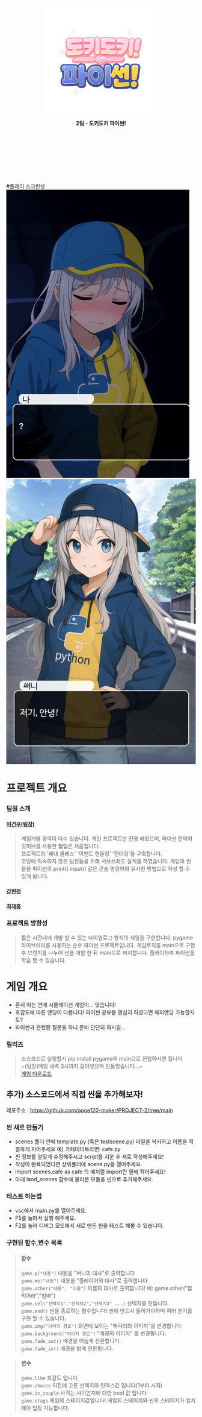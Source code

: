 </br>
</br>
</br>
</br>
</br>
</br>
</br>
<p align="center">
  <img src="sprites/logo.png" alt="로고" width="300"/><br>
  <b>2팀 - 도키도키 파이썬!</b>
</p>
  </br>
</br>
</br>
</br>
</br>
</br>
</br>

#플레이 스크린샷
![1](screenshot/1.png)
![2](screenshot/2.png)



# 프로젝트 개요
### 팀원 소개
#### [이건우(팀장)](https://github.com/4vpr)
> 게임개발 경력이 다수 있습니다. 개인 프로젝트만 진행 해왔으며, 파이썬 언어와 깃허브를 사용한 협업은 처음입니다.  
> 프로젝트의 '뼈대 클래스' '이벤트 핸들링' '랜더링'을 구축합니다.  
> 코딩에 익숙하지 않은 팀원들을 위해 서브쓰레드 설계를 하였습니다. 게임의 씬들을 파이썬의 print() input() 같은 콘솔 명령어와 유사한 방법으로 작성 할 수 있게 됩니다.  
#### [강현정](https://github.com/aooe120-maker)
> 
#### [최재흥](https://github.com/Lukascruise)
>

### 프로젝트 방향성
> 짧은 시간내에 개발 할 수 있는 다이얼로그 형식의 게임을 구현합니다.
> pygame 라이브러리를 사용하는 순수 파이썬 프로젝트입니다.
> 게임로직을 main으로 구현 후 브랜치를 나누어 씬을 개발 한 뒤 main으로 머지합니다.
> 플레이하며 파이썬을 학습 할 수 있습니다.
# 게임 개요
- 흔히 아는 연애 시뮬레이션 게임이... 맞습니다!
- 호감도에 따른 엔딩이 다릅니다! 파이썬 공부를 열심히 하셨다면 해피엔딩 가능할지도?
- 파이썬과 관련된 질문을 하니 준비 단단히 하시길...
### 릴리즈
> 소스코드로 실행할시 pip install pygame후 main으로 진입하시면 됩니다  
> ~(팀장)매일 새벽 3시까지 갈아넣으며 만들었습니다...~  
> [게임 다운로드](localhost)

## 추가) 소스코드에서 직접 씬을 추가해보자!
레포주소 : https://github.com/aooe120-maker/PROJECT-2/tree/main

### 씬 새로 만들기
- scenes 폴더 안에 template.py (혹은 testscene.py) 파일을 복사하고 이름을 적절하게 지어주세요 예) 카페데이트라면: cafe.py
- 씬 정보를 알맞게 수정해주시고 script를 지운 후 새로 작성해주세요!
- 작성이 완료되었다면 상위폴더에 scene.py를 열어주세요.
- import scenes.cafe as cafe 의 예처럼 import란 밑에 적어주세요!
- 아래 laod_scenes 함수에 불러온 모듈을 씬으로 추가해주세요.

### 테스트 하는법
- vsc에서 main.py를 열어주세요.
- F5를 눌러서 실행 해주세요.
- F2를 눌러 디버그 모드에서 새로 만든 씬을 테스트 해볼 수 있습니다.

### 구현된 함수,변수 목록
> #### 함수
> `game.p("내용")` 내용을 "써니의 대사"로 출력합니다  
> `game.me("내용")` 내용을 "플레이어의 대사"로 출력합니다  
> `game.other("내용", "이름")` 이름의 대사로 출력합니다! 예: game.other("밥먹어라","엄마")  
> `game.sel("선택지1","선택지2","선택지3" ...)` 선택지를 만듭니다.  
> `game.end()` 씬을 종료하는 함수입니다! 씬에 반드시 들어가야하며 여러 분기를 구현 할 수 있습니다.  
> `game.img("이미지 경로")` 화면에 보이는 "캐릭터의 이미지"를 변경합니다.  
> `game.background("이미지 경로")` "배경의 이미지" 를 변경합니다.  
> `game.fade_out()` 배경을 어둡게 전환합니다.  
> `game.fade_in()` 배경을 밝게 전환합니다.  

> #### 변수
> `game.like` 호감도 입니다  
> `game.choice` 이전에 고른 선택지의 인덱스값 입니다(1부터 시작)  
> `game.is_couple` 사귀는 사이인지에 대한 bool 값 입니다  
> `game.stage` 게임의 스테이지값입니다! 게임의 스테이지와 씬의 스테이지가 일치해야 입장 가능합니다.  

